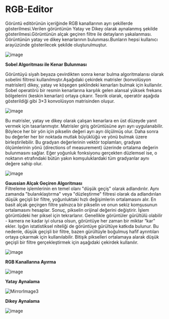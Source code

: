 # RGB-Editor
Görüntü editörünün içeriğinde RGB kanallarının ayrı şekillerde gösterilmesi.Verilen görüntünün Yatay ve Dikey olarak aynalanmış şekilde
gösterilmesi.Görüntünün alçak geçiren filtre ile detayların yakalanması.
Görüntünün yatay ve dikey kenarlarının bulunması.Bunların hepsi kullanıcı arayüzünde gösterilecek şekilde oluşturulmuştur.

![image](https://user-images.githubusercontent.com/24396577/54498073-56254480-4913-11e9-9f36-8a5f7d862179.png)

**Sobel Algoritması ile Kenar Bulunması** <br/>

Görüntüyü siyah beyaza çevirdikten sonra kenar bulma algoritmalarısı olarak sobelini filtresi kullanılmıştır.Aşağıdaki çekirdek matrisler (konvolüsyon matrisleri) dikey, yatay ve köşegen şeklindeki kenarları bulmak için
kullanılır. Sobel operatörü bir resmin kenarlarına karşılık gelen alansal yüksek frekans bölgelerini (keskin kenarları) ortaya çıkarır.
Teorik olarak, operatör aşağıda gösterildiği gibi 3×3 konvolüsyon matrisinden oluşur.

![image](https://user-images.githubusercontent.com/24396577/54497970-1b6edc80-4912-11e9-8f8f-5d9d219e4196.png)

Bu matrisler, yatay ve dikey olarak çalışan kenarlara en üst düzeyde yanıt vermek için tasarlanmıştır. Matrisler giriş görüntüsüne ayrı ayrı uygulanabilir. Böylece her bir yön için pikselin değeri ayrı ayrı ölçülmüş olur.
Daha sonra bu değerler her bir noktada mutlak büyüklüğü ve yönü bulmak üzere birleştirilebilir. Bu gradyan değerlerinin vektör toplamları, gradyan ölçümlerinin yönü (directions of measurement) üzerinde ortalama değerin bulunmasını sağlar.
Eğer yoğunluk fonksiyonu gerçekten düzlemsel ise, o noktanın etrafındaki bütün yakın komşuluklardaki tüm gradyanlar aynı değere sahip olur.

![image](https://user-images.githubusercontent.com/24396577/54497619-d8ab0580-490d-11e9-9933-58183b52014f.png)

**Gaussian Alçak Geçiren Algoritması** <br/>
Filtreleme işlemlerinin en temel olanı "düşük geçiş" olarak adlandırılır. Aynı zamanda "bulanıklaştırma" veya "düzleştirme" filtresi olarak da adlandırılan düşük geçişli bir filtre, yoğunluktaki hızlı değişimlerin ortalamasını alır. 
En basit alçak geçirgen filtre yalnızca bir pikselin ve onun sekiz komşusunun ortalamasını hesaplar. Sonuç, pikselin orijinal değerini değiştirir. İşlem görüntüdeki her piksel için tekrarlanır.
Genellikle görüntüler gürültülü olabilir - kamera ne kadar iyi olursa olsun, görüntüye her zaman bir miktar “kar” ekler. Işığın istatistiksel niteliği de görüntüye gürültüye katkıda bulunur. Bu nedenle, düşük geçişli bir filtre, bazen gürültüyle boğulmuş hafif ayrıntıları ortaya çıkarmak için kullanılabilir.
Bitişik pikselleri ortalamaya alarak düşük geçişli bir filtre gerçekleştirmek için aşağıdaki çekirdek kullanılır.

![image](https://user-images.githubusercontent.com/24396577/54498010-8a4c3580-4912-11e9-9110-132d57de3afc.png)

**RGB Kanallarına Ayırma** <br/>

![image](https://user-images.githubusercontent.com/24396577/54497623-eb253f00-490d-11e9-8648-f597c73c35e7.png)

**Yatay Aynalama** <br/>

![MirrorImage3](https://user-images.githubusercontent.com/24396577/54498387-b9b17100-4917-11e9-981e-fbd8600ae945.png)

**Dikey Aynalama** <br/>

![image](https://user-images.githubusercontent.com/24396577/54498411-fa10ef00-4917-11e9-82a0-362eac943b0e.png)
